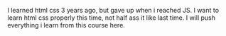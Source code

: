I learned html css 3 years ago, but gave up when i reached JS.
I want to learn html css properly this time, not half ass it like last time.
I will push everything i learn from this course here.
